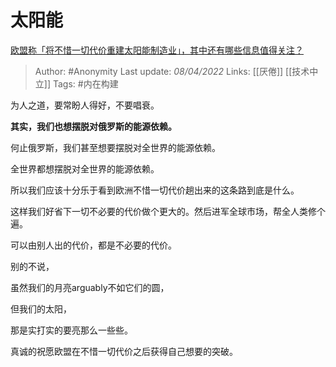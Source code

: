 # 太阳能
[欧盟称「将不惜一切代价重建太阳能制造业」，其中还有哪些信息值得关注？](https://www.zhihu.com/question/525269748/answer/2424389531)

> Author: #Anonymity 
Last update: *08/04/2022* 
Links: [[厌倦]] [[技术中立]]
Tags: #内在构建 

为人之道，要常盼人得好，不要唱衰。

**其实，我们也想摆脱对俄罗斯的能源依赖。**

何止俄罗斯，我们甚至想要摆脱对全世界的能源依赖。

全世界都想摆脱对全世界的能源依赖。

  

所以我们应该十分乐于看到欧洲不惜一切代价趟出来的这条路到底是什么。

这样我们好省下一切不必要的代价做个更大的。然后进军全球市场，帮全人类修个遍。

可以由别人出的代价，都是不必要的代价。

  

别的不说，

虽然我们的月亮arguably不如它们的圆，

但我们的太阳，

那是实打实的要亮那么一些些。

  

真诚的祝愿欧盟在不惜一切代价之后获得自己想要的突破。


